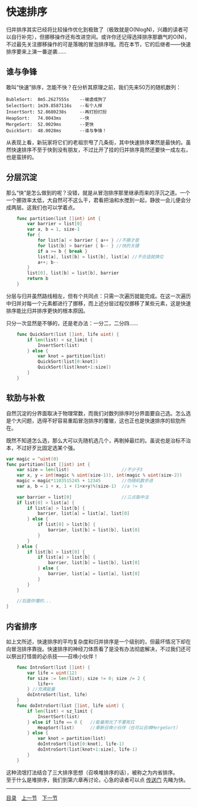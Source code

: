 # 快速排序

归并排序其实已经将比较操作优化到极致了（极致就是O(NlogN)，兴趣的读者可以自行补完），但挪移操作还有改进空间。或许你还记得选择排序那霸气的O(N)，不过最先关注挪移操作的可是落魄的冒泡排序哦。而在本节，它的后继者——快速排序要来上演一番逆袭……

## 谁与争锋
敢叫“快速”排序，怎能不快？在分析其原理之前，我们先来50万的随机数列：

	BubleSort:	8m5.2627555s	--被虐成狗了
	SelectSort:	1m39.8587116s	--有个人样
	InsertSort:	52.8680238s		--再打扮打扮
	HeapSort:	74.0043ms		--快
	MergeSort:	52.0029ms		--更快
	QuickSort:	48.0028ms		--谁与争锋！

从表现上看，新玩家将它们的老祖宗甩了几条街，其中快速排序果然是最快的。虽然快速排序不至于快到没有朋友，不过比开了挂的归并排序竟然还要快一成左右，也是蛮拼的。

## 分层沉淀
那么“快”是怎么做到的呢？没错，就是从冒泡排序那里继承而来的浮沉之道。一个一个挪效率太低，大自然可不这么干，君看把油和水搅到一起，静放一会儿便会分成两层。这我们也可以学着点。
```go
	func partition(list []int) int {
		var barrier = list[0]
		var a, b = 1, size-1
		for {
			for list[a] < barrier { a++ } //不挪才是
			for list[b] > barrier { b-- } //快的关键
			if a >= b { break }
			list[a], list[b] = list[b], list[a] //不合适就换位
			a++; b--
		}
		list[0], list[b] = list[b], barrier
		return b
	}
```
分层与归并虽然路线相左，但有个共同点：只需一次遍历就能完成。在这一次遍历中归并对每一个元素都进行了挪移，而上述分层过程仅挪移了某些元素，这是快速排序能比归并排序更快的根本原因。

只分一次显然是不够的，还是老办法：一分二，二分四……
```go
	func QuickSort(list []int, life uint) {
		if len(list) < sz_limit {
			InsertSort(list)
		} else {
			var knot = partition(list)
			QuickSort(list[0:knot])
			QuickSort(list[knot+1:size])
		}
	}
```

## 软肋与补救
自然沉淀的分界面取决于物理常数，而我们对数列排序时分界面要自己选。怎么选是个大问题，选得不好容易重蹈冒泡排序的覆辙，这也正也是快速排序的软肋所在。

既然不知道怎么选，那么大可以先随机选几个，再剔掉最烂的。虽说也是治标不治本，不过好歹比固定选某个强。
```go
var magic = ^uint(0)
func partition(list []int) int {
	var size = len(list)					//不少于3
	var x, y = int(magic % uint(size-1)), int(magic % uint(size-2))
	magic = magic*1103515245 + 12345		//伪随机数步进
	var a, b = 1 + x, 1 + (1+x+y)%(size-1)	//a != b
	
	var barrier = list[0]					//三点取中法
	if list[0] > list[a] {
		if list[a] > list[b] {
			barrier, list[a] = list[a], list[0]
		} else {
			if list[0] > list[b] {
				barrier, list[b] = list[b], list[0]
			}
		}
	} else {
		if list[b] > list[0] {
			if list[a] > list[b] {
				barrier, list[b] = list[b], list[0]
			} else {
				barrier, list[a] = list[a], list[0]
			}
		}
	}
	
	//后面你懂的...
}
```

## 内省排序
如上文所述，快速排序的平均复杂度和归并排序是一个级别的，但最坏情况下却在向冒泡排序靠拢。快速排序的神经刀体质看了是没有办法彻底解决，不过我们还可以祭出打怪兽的必杀技——召唤小伙伴！
```go
	func IntroSort(list []int) {
		var life = uint(12)
		for size := len(list); size != 0; size /= 2 {
			life++
		} //充满能量
		doIntroSort(list, life)
	}
	func doIntroSort(list []int, life uint) {
		if len(list) < sz_limit {
			InsertSort(list)
		} else if life == 0 {	//能量用光了不要死扛
			HeapSort(list) 		//果断召唤小伙伴（也可以召唤MergeSort）
		} else {
			var knot = partition(list)
			doIntroSort(list[0:knot], life-1)
			doIntroSort(list[knot+1:size], life-1)
		}
	}
```
这种流氓打法结合了三大排序思想（召唤堆排序的话），被称之为内省排序。  
至于什么是堆排序，我们到第六章再讨论，心急的读者可以点 [传送门](../06/06-A.md) 先睹为快。

---
[目录](../index.md)　[上一节](01-B.md)　[下一节](01.md)
